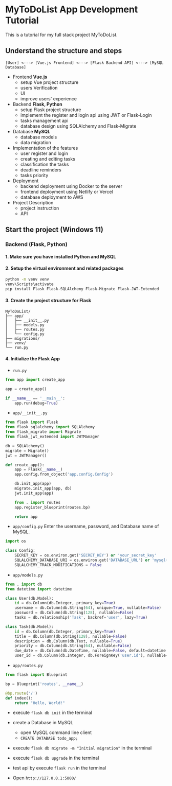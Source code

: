 # MyToDoList App Development Tutorial
This is a tutorial for my full stack project MyToDoList. 
## Understand the structure and steps

```
[User] <---> [Vue.js Frontend] <---> [Flask Backend API] <---> [MySQL Database]
```

- Frontend **Vue.js**
    - setup Vue project structure
    - users Verification
    - UI
    - improve users' experience
- Backend **Flask, Python**
    - setup Flask project structure
    - implement the register and login api using JWT or Flask-Login
    - tasks management api
    - database design using SQLAlchemy and Flask-Migrate
- Database **MySQL**
    - database models
    - data migration
- Implementation of the features
    - user register and login
    - creating and editing tasks
    - classification the tasks
    - deadline reminders
    - tasks priority
- Deployment
    - backend deployment using Docker to the server
    - frontend deployment using Netlify or Vercel
    - database deployment to AWS
- Project Description
    - project instruction
    - API

## Start the project (Windows 11)

### Backend (Flask, Python)

#### 1. Make sure you have installed Python and MySQL
#### 2. Setup the virtual environment and related packages
```bash
python -m venv venv
venv\Scripts\activate
pip install Flask Flask-SQLAlchemy Flask-Migrate Flask-JWT-Extended
```
#### 3. Create the project structure for Flask
```plaintext
MyToDoList/
├── app/
│   ├── __init__.py
│   ├── models.py
│   ├── routes.py
│   └── config.py
├── migrations/
├── venv/
└── run.py
```
#### 4. Initialize the Flask App

- `run.py`
```python
from app import create_app

app = create_app()

if __name__ == '__main__':
    app.run(debug=True)
```
- `app/__init__.py`
```python
from flask import Flask
from flask_sqlalchemy import SQLAlchemy
from flask_migrate import Migrate
from flask_jwt_extended import JWTManager

db = SQLAlchemy()
migrate = Migrate()
jwt = JWTManager()

def create_app():
    app = Flask(__name__)
    app.config.from_object('app.config.Config')

    db.init_app(app)
    migrate.init_app(app, db)
    jwt.init_app(app)

    from . import routes
    app.register_blueprint(routes.bp)

    return app
```
- `app/config.py` Enter the username, password, and Database name of MySQL. 
```python
import os

class Config:
    SECRET_KEY = os.environ.get('SECRET_KEY') or 'your_secret_key'
    SQLALCHEMY_DATABASE_URI = os.environ.get('DATABASE_URL') or 'mysql+pymysql://<username/root>:<password>@localhost/<databasename/todo_app>'
    SQLALCHEMY_TRACK_MODIFICATIONS = False
```
- `app/models.py`
```python
from . import db
from datetime import datetime

class User(db.Model):
    id = db.Column(db.Integer, primary_key=True)
    username = db.Column(db.String(64), unique=True, nullable=False)
    password = db.Column(db.String(128), nullable=False)
    tasks = db.relationship('Task', backref='user', lazy=True)

class Task(db.Model):
    id = db.Column(db.Integer, primary_key=True)
    title = db.Column(db.String(128), nullable=False)
    description = db.Column(db.Text, nullable=True)
    priority = db.Column(db.String(64), nullable=False)
    due_date = db.Column(db.DateTime, nullable=False, default=datetime.utcnow)
    user_id = db.Column(db.Integer, db.ForeignKey('user.id'), nullable=False)
```
- `app/routes.py`
```python
from flask import Blueprint

bp = Blueprint('routes', __name__)

@bp.route('/')
def index():
    return "Hello, World!"
```
- execute `flask db init` in the terminal

- create a Database in MySQL
    - open MySQL command line client
    - `CREATE DATABASE todo_app;`
- execute `flask db migrate -m "Initial migration"` in the terminal
- execute `flask db upgrade` in the terminal
- test api by execute `flask run` in the terminal
- Open `http://127.0.0.1:5000/`